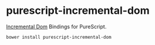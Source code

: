 # purescript-incremental-dom

[Incremental Dom](https://github.com/google/incremental-dom) Bindings for PureScript.


```shell
bower install purescript-incremental-dom
```
